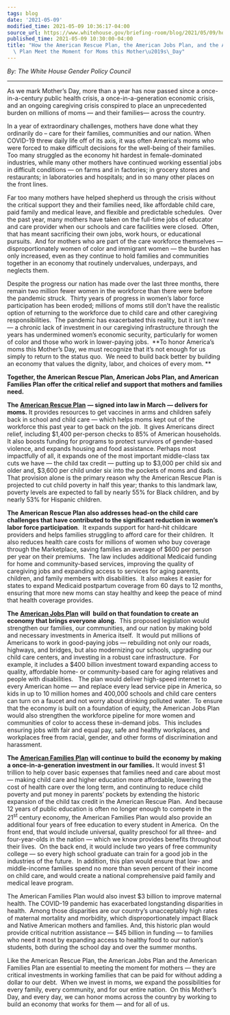 ```yaml
---
tags: blog
date: '2021-05-09'
modified_time: 2021-05-09 10:36:17-04:00
source_url: https://www.whitehouse.gov/briefing-room/blog/2021/05/09/how-the-american-rescue-plan-the-american-jobs-plan-and-the-american-families-plan-meet-the-moment-for-moms-this-mothers-day/
published_time: 2021-05-09 10:30:00-04:00
title: "How the American Rescue Plan, the American Jobs Plan, and the American Families\
  \ Plan Meet the Moment for Moms this Mother\u2019s\_Day"
---
```

 
*By: The White House Gender Policy Council*

------------------------------------------------------------------------

As we mark Mother’s Day, more than a year has now passed since a
once-in-a-century public health crisis, a once-in-a-generation economic
crisis, and an ongoing caregiving crisis conspired to place an
unprecedented burden on millions of moms — and their families— across
the country.

In a year of extraordinary challenges, mothers have done what they
ordinarily do – care for their families, communities and our nation.
When COVID-19 threw daily life off of its axis, it was often America’s
moms who were forced to make difficult decisions for the well-being of
their families.  Too many struggled as the economy hit hardest in
female-dominated industries, while many other mothers have continued
working essential jobs in difficult conditions — on farms and in
factories; in grocery stores and restaurants; in laboratories and
hospitals; and in so many other places on the front lines.

Far too many mothers have helped shepherd us through the crisis without
the critical support they and their families need, like affordable child
care, paid family and medical leave, and flexible and predictable
schedules.  Over the past year, many mothers have taken on the full-time
jobs of educator and care provider when our schools and care facilities
were closed.  Often, that has meant sacrificing their own jobs, work
hours, or educational pursuits.  And for mothers who are part of the
care workforce themselves — disproportionately women of color and
immigrant women — the burden has only increased, even as they continue
to hold families and communities together in an economy that routinely
undervalues, underpays, and neglects them. 

Despite the progress our nation has made over the last three months,
there remain two million fewer women in the workforce than there were
before the pandemic struck.  Thirty years of progress in women’s labor
force participation has been eroded; millions of moms still don’t have
the realistic option of returning to the workforce due to child care and
other caregiving responsibilities.  The pandemic has exacerbated this
reality, but it isn’t new — a chronic lack of investment in our
caregiving infrastructure through the years has undermined women’s
economic security, particularly for women of color and those who work in
lower-paying jobs.  **To honor America’s moms this Mother’s Day, we must
recognize that it’s not enough for us simply to return to the status
quo.  We need to build back better by building an economy that values
the dignity, labor, and choices of every mom. **

**Together, the American Rescue Plan, American Jobs Plan, and American
Families Plan offer the critical relief and support that mothers and
families need.**  

**The** [**American Rescue
Plan**](https://www.whitehouse.gov/american-rescue-plan/) **— signed
into law in March — delivers for moms.** It provides resources to get
vaccines in arms and children safely back in school and child care —
which helps moms kept out of the workforce this past year to get back on
the job.  It gives Americans direct relief, including $1,400 per-person
checks to 85% of American households.  It also boosts funding for
programs to protect survivors of gender-based violence, and expands
housing and food assistance. Perhaps most impactfully of all, it expands
one of the most important middle-class tax cuts we have — the child tax
credit — putting up to $3,000 per child six and older and, $3,600 per
child under six into the pockets of moms and dads.  That provision alone
is the primary reason why the American Rescue Plan is projected to cut
child poverty in half this year; thanks to this landmark law, poverty
levels are expected to fall by nearly 55% for Black children, and by
nearly 53% for Hispanic children.  

**The American Rescue Plan also addresses head-on the child care
challenges that have contributed to the significant reduction in women’s
labor force participation**.  It expands support for hard-hit childcare
providers and helps families struggling to afford care for their
children.  It also reduces health care costs for millions of women who
buy coverage through the Marketplace, saving families an average of $600
per person per year on their premiums.  The law includes additional
Medicaid funding for home and community-based services, improving the
quality of caregiving jobs and expanding access to services for aging
parents, children, and family members with disabilities.  It also makes
it easier for states to expand Medicaid postpartum coverage from 60 days
to 12 months, ensuring that more new moms can stay healthy and keep the
peace of mind that health coverage provides. 

**The** [**American Jobs
Plan**](https://www.whitehouse.gov/briefing-room/statements-releases/2021/03/31/fact-sheet-the-american-jobs-plan/)
**will  build on that foundation to create an economy that brings
everyone along.**  This proposed legislation would strengthen our
families, our communities, and our nation by making bold and necessary
investments in America itself.  It would put millions of Americans to
work in good-paying jobs — rebuilding not only our roads, highways, and
bridges, but also modernizing our schools, upgrading our child care
centers, and investing in a robust care infrastructure.  For example, it
includes a $400 billion investment toward expanding access to quality,
affordable home- or community-based care for aging relatives and people
with disabilities.   The plan would deliver high-speed internet to every
American home — and replace every lead service pipe in America, so kids
in up to 10 million homes and 400,000 schools and child care centers can
turn on a faucet and not worry about drinking polluted water.  To ensure
that the economy is built on a foundation of equity, the American Jobs
Plan would also strengthen the workforce pipeline for more women and
communities of color to access these in-demand jobs.  This includes
ensuring jobs with fair and equal pay, safe and healthy workplaces, and
workplaces free from racial, gender, and other forms of discrimination
and harassment.

**The** [**American Families
Plan**](https://www.whitehouse.gov/briefing-room/statements-releases/2021/04/28/fact-sheet-the-american-families-plan/)
**will continue to build the economy by making a once-in-a-generation
investment in our families.** It would invest $1 trillion to help cover
basic expenses that families need and care about most — making child
care and higher education more affordable, lowering the cost of health
care over the long term, and continuing to reduce child poverty and put
money in parents’ pockets by extending the historic expansion of the
child tax credit in the American Rescue Plan.  And because 12 years of
public education is often no longer enough to compete in the
21<sup>st</sup> century economy, the American Families Plan would also
provide an additional four years of free education to every student in
America.  On the front end, that would include universal, quality
preschool for all three- and four-year-olds in the nation — which we
know provides benefits throughout their lives.  On the back end, it
would include two years of free community college — so every high school
graduate can train for a good job in the industries of the future.  In
addition, this plan would ensure that low- and middle-income families
spend no more than seven percent of their income on child care, and
would create a national comprehensive paid family and medical leave
program. 

The American Families Plan would also invest $3 billion to improve
maternal health. The COVID-19 pandemic has exacerbated longstanding
disparities in health.  Among those disparities are our country’s
unacceptably high rates of maternal mortality and morbidity, which
disproportionately impact Black and Native American mothers and
families. And, this historic plan would provide critical nutrition
assistance — $45 billion in funding — to families who need it most by
expanding access to healthy food to our nation’s students, both during
the school day and over the summer months.  

Like the American Rescue Plan, the American Jobs Plan and the American
Families Plan are essential to meeting the moment for mothers — they are
critical investments in working families that can be paid for without
adding a dollar to our debt.  When we invest in moms, we expand the
possibilities for every family, every community, and for our entire
nation.  On this Mother’s Day, and every day, we can honor moms across
the country by working to build an economy that works for them — and for
all of us.
